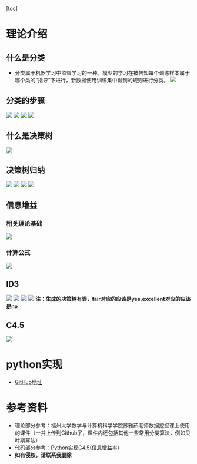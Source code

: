 [toc]

# 理论介绍

## 什么是分类

- 分类属于机器学习中监督学习的一种。模型的学习在被告知每个训练样本属于哪个类的“指导”下进行，新数据使用训练集中得到的规则进行分类。
![](https://ws1.sinaimg.cn/large/874b0eb1gy1fznh9w9bkkj21bb0lpdjp.jpg)

## 分类的步骤

![](https://ws1.sinaimg.cn/large/874b0eb1gy1fznhce62gej219w0g7q6r.jpg)
![](https://ws1.sinaimg.cn/large/874b0eb1gy1fznhce2eapj21930my786.jpg)
![](https://ws1.sinaimg.cn/large/874b0eb1gy1fznhce1axkj216i0hqdjs.jpg)
![](https://ws1.sinaimg.cn/large/874b0eb1gy1fznhce2pr0j21670myq6d.jpg)

## 什么是决策树

![](https://ws1.sinaimg.cn/large/874b0eb1gy1fznhdty6snj217e0najuu.jpg)

## 决策树归纳

![](https://ws1.sinaimg.cn/large/874b0eb1gy1fznhejo49mj21aq0kkq7w.jpg)
![](https://ws1.sinaimg.cn/large/874b0eb1gy1fznhejh77dj21aj0dn0uu.jpg)
![](https://ws1.sinaimg.cn/large/874b0eb1gy1fznhejssrxj21980msgs1.jpg)
![](https://ws1.sinaimg.cn/large/874b0eb1gy1fznhejsansj21aq0medjz.jpg)

## 信息增益

### 相关理论基础

![](https://ws1.sinaimg.cn/large/874b0eb1gy1fznhf5v2dqj219z0n579q.jpg)

### 计算公式
![](https://ws1.sinaimg.cn/large/874b0eb1gy1fznhfpkhl2j21am0n4jx6.jpg)

## ID3

![](https://ws1.sinaimg.cn/large/874b0eb1gy1fznhh84f09j21a80nxtca.jpg)
![](https://ws1.sinaimg.cn/large/874b0eb1gy1fznhhp68bij217c0nbdjx.jpg)
![](https://ws1.sinaimg.cn/large/874b0eb1gy1fznhhp6rqlj217m0mxtcc.jpg)
![](https://ws1.sinaimg.cn/large/874b0eb1gy1fznhhp1ldrj212t0jiwg2.jpg)
**注：生成的决策树有误，fair对应的应该是yes,excellent对应的应该是no**

## C4.5

![](https://ws1.sinaimg.cn/large/874b0eb1gy1fznhjljoypj21bp0ledla.jpg)

# python实现

- [GitHub地址](https://github.com/Professorchen/Machine-Learning)

# 参考资料

- 理论部分参考：福州大学数学与计算机科学学院苏雅茹老师数据挖掘课上使用的课件（一并上传到Github了，课件内还包括其他一些常用分类算法，例如贝叶斯算法）
- 代码部分参考：[Python实现C4.5(信息增益率)](https://www.cnblogs.com/wsine/p/5180315.html)
- **如有侵权，请联系我删除**
